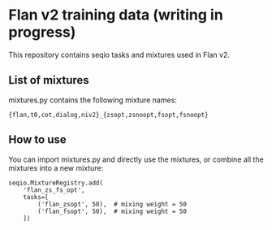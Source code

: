 # Flan v2 training data (writing in progress)
This repository contains seqio tasks and mixtures used in Flan v2.

## List of mixtures
mixtures.py contains the following mixture names:
```
{flan,t0,cot,dialog,niv2}_{zsopt,zsnoopt,fsopt,fsnoopt}
```

## How to use
You can import mixtures.py and directly use the mixtures, or combine all the mixtures into a new mixture:
```
seqio.MixtureRegistry.add(
    'flan_zs_fs_opt',
    tasks=[
        ('flan_zsopt', 50),  # mixing weight = 50
        ('flan_fsopt', 50),  # mixing weight = 50
    ])
```
